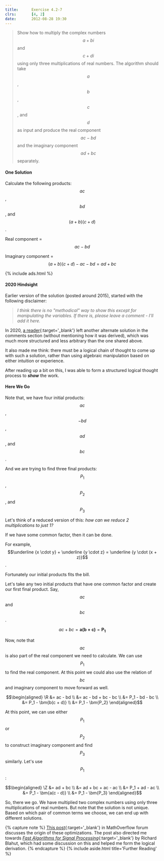```yaml
---
title:      Exercise 4.2-7
clrs:       [4, 2]
date:       2012-08-28 19:30
---
```


> Show how to multiply the complex numbers $$a + bi$$ and $$c + di$$ using only three multiplications of real numbers. The algorithm should take $$a$$, $$b$$, $$c$$, and $$d$$ as input and produce the real component $$ac - bd$$ and the imaginary component $$ad + bc$$ separately.

#### One Solution

Calculate the following products: $$ac$$, $$bd$$, and $$(a + b)(c + d)$$.

Real component = $$ac - bd$$

Imaginary component = $$(a + b)(c + d) - ac - bd = ad + bc$$

{% include ads.html %}

#### 2020 Hindsight

Earlier version of the solution (posted around 2015), started with the following disclaimer:

> _I think there is no "methodical" way to show this except for manipulating the variables. If there is, please leave a comment - I'll add it here._

In 2020, [a reader](http://disq.us/p/2bzhe11){:target='_blank'} left another alternate solution in the comments section (without mentioning how it was derived), which was much more structured and less arbitrary than the one shared above.

It also made me think: there must be a logical chain of thought to come up with such a solution, rather than using algebraic manipulation based on either intuition or experience.

After reading up a bit on this, I was able to form a structured logical thought process to ***show*** the work.

#### Here We Go

Note that, we have four initial products: $$ac$$, $$-bd$$, $$ad$$, and $$bc$$.

And we are trying to find three final products: $$P_1$$, $$P_2$$, and $$P_3$$

Let's think of a reduced version of this: _how can we reduce 2 multiplications to just 1?_

If we have some common factor, then it can be done.

For example, $$\underline {x \cdot y} + \underline {y \cdot z} = \underline {y \cdot (x + z)}$$.

Fortunately our initial products fits the bill.

Let's take any two initial products that have one common factor and create our first final product. Say, $$ac$$ and $$bc$$.

$$ac + bc = \bm{a(b + c)} = \bm{P_1}$$

Now, note that $$ac$$ is also part of the real component we need to calculate. We can use $$P_1$$ to find the real component. At this point we could also use the relation of $$bc$$ and imaginary component to move forward as well.

$$\begin{aligned}
\R &= ac - bd \\
   &= ac - bd + bc - bc \\
   &= P_1 - bd - bc \\
   &= P_1 - \bm{b(c + d)} \\
   &= P_1 - \bm{P_2}
\end{aligned}$$

At this point, we can use either $$P_1$$ or $$P_2$$ to construct imaginary component and find $$P_3$$ similarly. Let's use $$P_1$$:

$$\begin{aligned}
\Z &= ad + bc \\
   &= ad + bc + ac - ac \\
   &= P_1 + ad - ac \\
   &= P_1 - \bm{a(c - d)} \\
   &= P_1 - \bm{P_3}
\end{aligned}$$

So, there we go. We have multiplied two complex numbers using only three multiplications of real numbers. But note that the solution is not unique. Based on which pair of common terms we choose, we can end up with different solutions.

{% capture note %}
[This post](https://mathoverflow.net/questions/319559/gauss-trick-vs-karatsuba-multiplication 'Gauss Trick on MathOverflow'){:target='_blank'} in MathOverflow forum discusses the origin of these optimizations. The post also directed me towards [_Fast Algorithms for Signal Processing_](http://read.pudn.com/downloads741/ebook/2957821/Fast%20Algorithms%20for%20SignalProcessing.pdf 'Fast Algorithms for Signal Processing'){:target='_blank'} by Richard Blahut, which had some discussion on this and helped me form the logical derivation.
{% endcapture %}
{% include aside.html title='Further Reading' %}
